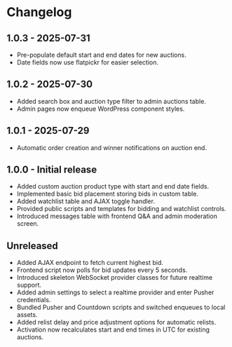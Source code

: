 # Changelog

## 1.0.3 - 2025-07-31
- Pre-populate default start and end dates for new auctions.
- Date fields now use flatpickr for easier selection.

## 1.0.2 - 2025-07-30
- Added search box and auction type filter to admin auctions table.
- Admin pages now enqueue WordPress component styles.

## 1.0.1 - 2025-07-29
- Automatic order creation and winner notifications on auction end.

## 1.0.0 - Initial release
- Added custom auction product type with start and end date fields.
- Implemented basic bid placement storing bids in custom table.
- Added watchlist table and AJAX toggle handler.
- Provided public scripts and templates for bidding and watchlist controls.
- Introduced messages table with frontend Q&A and admin moderation screen.

## Unreleased
- Added AJAX endpoint to fetch current highest bid.
- Frontend script now polls for bid updates every 5 seconds.
- Introduced skeleton WebSocket provider classes for future realtime support.
- Added admin settings to select a realtime provider and enter Pusher credentials.
- Bundled Pusher and Countdown scripts and switched enqueues to local assets.
- Added relist delay and price adjustment options for automatic relists.
- Activation now recalculates start and end times in UTC for existing auctions.

